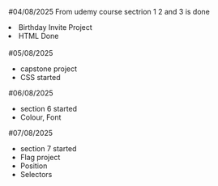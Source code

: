 #04/08/2025 
From udemy course sectrion 1 2 and 3 is done
<li>Birthday Invite Project</li>
<li>HTML Done</li>

<br>
#05/08/2025
<ul>
<li>capstone project</li>
<li>CSS started</li>
</ul>

#06/08/2025
<ul>
<li>section 6 started</li>
<li>Colour, Font</li>
</ul>

#07/08/2025
<ul>
<li>section 7 started</li>
<li>Flag project</li>
<li>Position</li>
<li>Selectors</li>
</ul>
